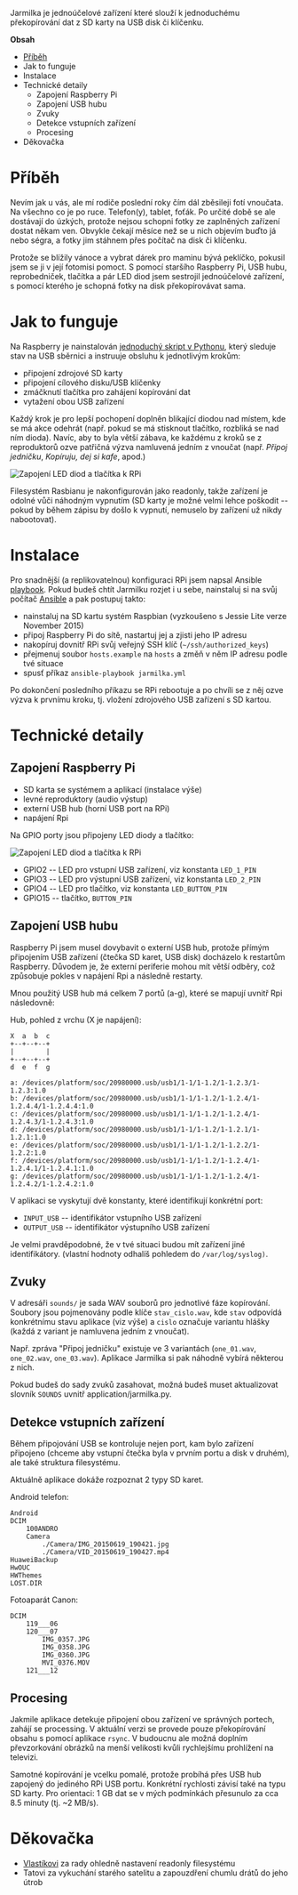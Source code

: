 Jarmilka je jednoúčelové zařízení které slouží k jednoduchému překopírování
dat z SD karty na USB disk či klíčenku. 

**Obsah**

* [Příběh](#příběh)
* Jak to funguje
* Instalace
* Technické detaily
    * Zapojení Raspberry Pi
    * Zapojení USB hubu
    * Zvuky
    * Detekce vstupních zařízení
    * Procesing
* Děkovačka

# Příběh

Nevím jak u vás, ale mí rodiče poslední roky čím dál zběsileji fotí vnoučata.
Na všechno co je po ruce. Telefon(y), tablet, foťák. Po určité době se ale
dostávají do úzkých, protože nejsou schopni fotky ze zaplněných zařízení dostat
někam ven. Obvykle čekají měsíce než se u nich objevím buďto já nebo ségra, a
fotky jim stáhnem přes počítač na disk či klíčenku.

Protože se blížily vánoce a vybrat dárek pro maminu bývá peklíčko,
pokusil jsem se ji v její fotomisi pomoct. S pomocí staršího Raspberry Pi,
USB hubu, reprobedniček, tlačítka a pár LED diod jsem sestrojil jednoúčelové
zařízení, s pomocí kterého je schopná fotky na disk překopírovávat sama.

# Jak to funguje

Na Raspberry je nainstalován [jednoduchý skript v
Pythonu](application/jarmilka.py), který sleduje stav na USB sběrnici a
instruuje obsluhu k jednotlivým krokům:

* připojení zdrojové SD karty
* připojení cílového disku/USB klíčenky
* zmáčknutí tlačítka pro zahájení kopírování dat
* vytažení obou USB zařízení

Každý krok je pro lepší pochopení doplněn blikající diodou nad místem, kde se
má akce odehrát (např. pokud se má stisknout tlačítko, rozbliká se nad ním
dioda). Navíc, aby to byla větší zábava, ke každému z kroků se z reproduktorů
ozve patřičná výzva namluvená jedním z vnoučat (např. *Připoj jedničku*,
*Kopíruju, dej si kafe*, apod.)

![Zapojení LED diod a tlačítka k RPi](graphics/states.png)

Filesystém Rasbianu je nakonfigurován jako readonly, takže zařízení je odolné
vůči náhodným vypnutím (SD karty je možné velmi lehce poškodit -- pokud by během
zápisu by došlo k vypnutí, nemuselo by zařízení už nikdy nabootovat).

# Instalace

Pro snadnější (a replikovatelnou) konfiguraci RPi jsem napsal Ansible
[playbook](jarmilka.yml).  Pokud budeš chtít Jarmilku rozjet i u sebe,
nainstaluj si na svůj počítač
[Ansible](http://www.ansible.com/how-ansible-works) a pak postupuj takto:

* nainstaluj na SD kartu systém Raspbian (vyzkoušeno s Jessie Lite verze November 2015)
* připoj Raspberry Pi do sítě, nastartuj jej a zjisti jeho IP adresu
* nakopíruj dovnitř RPi svůj veřejný SSH klíč (`~/ssh/authorized_keys`)
* přejmenuj soubor `hosts.example` na `hosts` a změň v něm IP adresu podle tvé situace
* spusť příkaz `ansible-playbook jarmilka.yml`

Po dokončení posledního příkazu se RPi rebootuje a po chvíli se z něj ozve
výzva k prvnímu kroku, tj. vložení zdrojového USB zařízení s SD kartou.

# Technické detaily

## Zapojení Raspberry Pi

* SD karta se systémem a aplikací (instalace výše)
* levné reproduktory (audio výstup)
* externí USB hub (horní USB port na RPi)
* napájení Rpi

Na GPIO porty jsou připojeny LED diody a tlačítko:

![Zapojení LED diod a tlačítka k RPi](graphics/jarmilka.png)

* GPIO2 -- LED pro vstupní USB zařízení, viz konstanta `LED_1_PIN`
* GPIO3 -- LED pro výstupní USB zařízení, viz konstanta `LED_2_PIN`
* GPIO4 -- LED pro tlačítko, viz konstanta `LED_BUTTON_PIN`
* GPIO15 -- tlačítko, `BUTTON_PIN`

## Zapojení USB hubu

Raspberry Pi jsem musel dovybavit o externí USB hub, protože přímým připojením
USB zařízení (čtečka SD karet, USB disk) docházelo k restartům Raspberry.
Důvodem je, že externí periferie mohou mít větší odběry, což způsobuje pokles v
napájení Rpi a následně restarty.

Mnou použitý USB hub má celkem 7 portů (a-g), které se mapují uvnitř Rpi následovně:

Hub, pohled z vrchu (X je napájení):

    X  a  b  c
    +--+--+--+
    |        |
    +--+--+--+
    d  e  f  g

    a: /devices/platform/soc/20980000.usb/usb1/1-1/1-1.2/1-1.2.3/1-1.2.3:1.0
    b: /devices/platform/soc/20980000.usb/usb1/1-1/1-1.2/1-1.2.4/1-1.2.4.4/1-1.2.4.4:1.0
    c: /devices/platform/soc/20980000.usb/usb1/1-1/1-1.2/1-1.2.4/1-1.2.4.3/1-1.2.4.3:1.0
    d: /devices/platform/soc/20980000.usb/usb1/1-1/1-1.2/1-1.2.1/1-1.2.1:1.0
    e: /devices/platform/soc/20980000.usb/usb1/1-1/1-1.2/1-1.2.2/1-1.2.2:1.0
    f: /devices/platform/soc/20980000.usb/usb1/1-1/1-1.2/1-1.2.4/1-1.2.4.1/1-1.2.4.1:1.0
    g: /devices/platform/soc/20980000.usb/usb1/1-1/1-1.2/1-1.2.4/1-1.2.4.2/1-1.2.4.2:1.0


V aplikaci se vyskytují dvě konstanty, které identifikují konkrétní port:

* `INPUT_USB` -- identifikátor vstupního USB zařízení
* `OUTPUT_USB` -- identifikátor výstupního USB zařízení

Je velmi pravděpodobné, že v tvé situaci budou mít zařízení jiné identifikátory.
(vlastní hodnoty odhalíš pohledem do `/var/log/syslog)`.

## Zvuky

V adresáři `sounds/` je sada WAV souborů pro jednotlivé fáze kopírování.
Soubory jsou pojmenovány podle klíče `stav_cislo.wav`, kde `stav` odpovídá
konkrétnímu stavu aplikace (viz výše) a `cislo` označuje variantu hlášky (každá
z variant je namluvena jedním z vnoučat).

Např. zpráva "Připoj jedničku" existuje ve 3 variantách (`one_01.wav`,
`one_02.wav`, `one_03.wav`). Aplikace Jarmilka si pak náhodně vybírá některou 
z nich.

Pokud budeš do sady zvuků zasahovat, možná budeš muset aktualizovat slovník
`SOUNDS` uvnitř application/jarmilka.py.

## Detekce vstupních zařízení

Během připojování USB se kontroluje nejen port, kam bylo zařízení připojeno
(chceme aby vstupní čtečka byla v prvním portu a disk v druhém), ale také 
struktura filesystému.

Aktuálně aplikace dokáže rozpoznat 2 typy SD karet.

Android telefon:

    Android
    DCIM
        100ANDRO
        Camera
            ./Camera/IMG_20150619_190421.jpg
            ./Camera/VID_20150619_190427.mp4
    HuaweiBackup
    HwOUC
    HWThemes
    LOST.DIR

Fotoaparát Canon:

    DCIM
        119___06
        120___07
            IMG_0357.JPG
            IMG_0358.JPG
            IMG_0360.JPG
            MVI_0376.MOV
        121___12

## Procesing

Jakmile aplikace detekuje připojení obou zařízení ve správných portech, zahájí
se processing. V aktuální verzi se provede pouze překopírování obsahu s pomocí
aplikace `rsync`. V budoucnu ale možná doplním převzorkování obrázků na 
menší velikosti kvůli rychlejšímu prohlížení na televizi.
    
Samotné kopírování je vcelku pomalé, protože probíhá přes USB hub zapojený
do jediného RPi USB portu. Konkrétní rychlosti závisí také na typu SD karty.
Pro orientaci: 1 GB dat se v mých podmínkách přesunulo za cca 8.5 minuty
(tj. ~2 MB/s).

# Děkovačka

* [Vlastíkovi](https://github.com/slintak) za rady ohledně nastavení readonly filesystému
* Tatovi za vykuchání starého satelitu a zapouzdření chumlu drátů do jeho útrob
